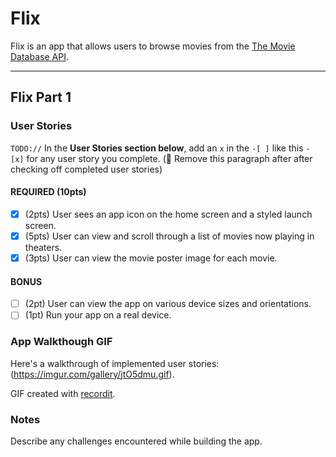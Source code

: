 # Flix

Flix is an app that allows users to browse movies from the [The Movie Database API](http://docs.themoviedb.apiary.io/#).

---

## Flix Part 1

### User Stories
`TODO://` In the **User Stories section below**, add an `x` in the `-[ ]` like this `- [x]` for any user story you complete. (🚫 Remove this paragraph after after checking off completed user stories)

#### REQUIRED (10pts)
- [x] (2pts) User sees an app icon on the home screen and a styled launch screen.
- [x] (5pts) User can view and scroll through a list of movies now playing in theaters.
- [x] (3pts) User can view the movie poster image for each movie.

#### BONUS
- [ ] (2pt) User can view the app on various device sizes and orientations.
- [ ] (1pt) Run your app on a real device.

### App Walkthough GIF

Here's a walkthrough of implemented user stories:(https://imgur.com/gallery/jtO5dmu.gif).

GIF created with [recordit](https://recordit.co).

### Notes
Describe any challenges encountered while building the app.
